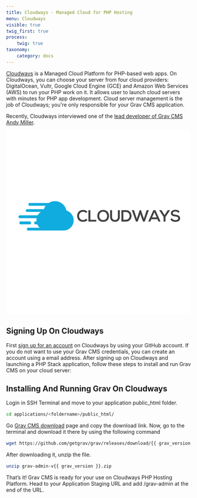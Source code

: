 ```yaml
---
title: Cloudways - Managed Cloud for PHP Hosting
menu: Cloudways
visible: true
twig_first: true
process:
    twig: true
taxonomy:
    category: docs
---
```


[Cloudways](http://www.cloudways.com) is a Managed Cloud Platform for PHP-based web apps. On Cloudways, you can choose your server from four cloud providers: DigitalOcean, Vultr, Google Cloud Engine (GCE) and Amazon Web Services (AWS) to run your PHP work on it. It allows user to launch cloud servers with minutes for PHP app development. Cloud server management is the job of Cloudways; you're only responsible for your Grav CMS application. 

Recently, Cloudways interviewed one of the [lead developer of Grav CMS Andy Miller](https://www.cloudways.com/blog/interview-andy-miller/).

![Cloudways](cw-logo.png)
## Signing Up On Cloudways
First [sign up for an account](https://platform.cloudways.com/signup) on Cloudways by using your GitHub account. If you do not want to use your Grav CMS credentials, you can create an account using a email address. After signing up on Cloudways and launching a PHP Stack application, follow these steps to install and run Grav CMS on your cloud server: 

## Installing And Running Grav On Cloudways
Login in SSH Terminal and move to your application public_html folder.

```bash
cd applications/<foldername>/public_html/
```

Go [Grav CMS download](https://getgrav.org/downloads) page and copy the download link. Now, go to the terminal and download it there by using the following command

```bash
wget https://github.com/getgrav/grav/releases/download/{{ grav_version }}/grav-admin-v{{ grav_version }}.zip
```

After downloading it, unzip the file.

```bash
unzip grav-admin-v{{ grav_version }}.zip
```

That’s it! Grav CMS is ready for your use on Cloudways PHP Hosting Platform. Head to your Application Staging URL and add /grav-admin at the end of the URL.